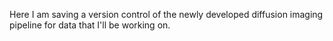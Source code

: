 Here I am saving a version control of the newly developed diffusion imaging pipeline for data that I'll be working on.
